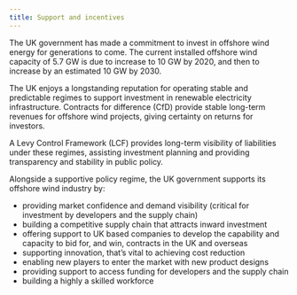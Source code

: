 ```yaml
---
title: Support and incentives 
---
```


The UK government has made a commitment to invest in offshore wind energy for generations to come. The current installed offshore wind capacity of 5.7 GW is due to increase to 10 GW by 2020, and then to increase by an estimated 10 GW by 2030.  

The UK enjoys a longstanding reputation for operating stable and predictable regimes to support investment in renewable electricity infrastructure. Contracts for difference (CfD) provide stable long-term revenues for offshore wind projects, giving certainty on returns for investors.
 
A Levy Control Framework (LCF) provides long-term visibility of liabilities under these regimes, assisting investment planning and providing transparency and stability in public policy.
 
Alongside a supportive policy regime, the UK government supports its offshore wind industry by:

- providing market confidence and demand visibility (critical for investment by developers and the supply chain)
- building a competitive supply chain that attracts inward investment
- offering support to UK based companies to develop the capability and capacity to bid for, and win, contracts in the UK and overseas
- supporting innovation, that’s vital to achieving cost reduction
- enabling new players to enter the market with new product designs
- providing support to access funding for developers and the supply chain
- building a highly a skilled workforce

